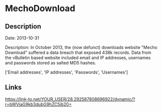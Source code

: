 # MechoDownload

## Description

Date: 2013-10-31

Description:
In October 2013, the (now defunct) downloads website &quot;Mecho Download&quot; suffered a data breach that exposed 438k records. Data from the vBulletin based website included email and IP addresses, usernames and passwords stored as salted MD5 hashes.


['Email addresses', 'IP addresses', 'Passwords', 'Usernames']

## Links

https://link-to.net/YOUR_USER/28.292587808696922/dynamic/?r=bWVjaG9kb3dubG9hZC5jb20=